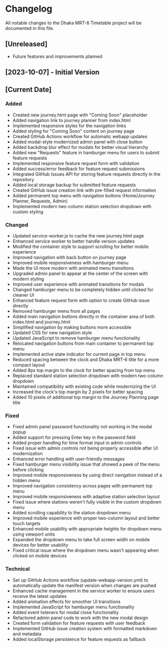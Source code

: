 # Changelog

All notable changes to the Dhaka MRT-6 Timetable project will be documented in this file.

## [Unreleased]
- Future features and improvements planned

## [2023-10-07] - Initial Version

## [Current Date]

### Added
- Created new journey.html page with "Coming Soon" placeholder
- Added navigation link to journey planner from index.html
- Implemented responsive styles for the navigation links
- Added styling for "Coming Soon" content on journey page
- Created GitHub Actions workflow for automatic webapp updates
- Added modal-style modernized admin panel with close button
- Added backdrop blur effect for modals for better visual hierarchy
- Added new "Requests" feature in hamburger menu for users to submit feature requests
- Implemented responsive feature request form with validation
- Added success/error feedback for feature request submissions
- Integrated GitHub Issues API for storing feature requests directly in the repository
- Added local storage backup for submitted feature requests
- Created GitHub issue creation link with pre-filled request information
- Added permanent top menu with navigation buttons (Home/Journey Planner, Requests, Admin)
- Implemented modern two-column station selection dropdown with custom styling

### Changed
- Updated service-worker.js to cache the new journey.html page
- Enhanced service worker to better handle version updates
- Modified the container style to support scrolling for better mobile experience
- Improved navigation with back button on journey page
- Improved mobile responsiveness with hamburger menu
- Made the UI more modern with animated menu transitions
- Upgraded admin panel to appear at the center of the screen with modern styling
- Improved user experience with animated transitions for modals
- Changed hamburger menu to be completely hidden until clicked for cleaner UI
- Enhanced feature request form with option to create GitHub issue directly
- Removed hamburger menu from all pages
- Added main navigation buttons directly in the container area of both index.html and journey.html
- Simplified navigation by making buttons more accessible
- Updated CSS for new navigation style
- Updated JavaScript to remove hamburger menu functionality
- Relocated navigation buttons from main container to permanent top menu
- Implemented active state indicator for current page in top menu
- Reduced spacing between the clock and Dhaka MRT-6 title for a more compact layout
- Added 8px top margin to the clock for better spacing from top menu
- Replaced standard station selection dropdown with modern two-column dropdown
- Maintained compatibility with existing code while modernizing the UI
- Increased the clock's top margin by 2 pixels for better spacing
- Added 10 pixels of additional top margin to the Journey Planning page title

### Fixed
- Fixed admin panel password functionality not working in the modal popup
- Added support for pressing Enter key in the password field
- Added proper handling for time format input in admin controls
- Fixed issue with admin controls not being properly accessible after UI modernization
- Enhanced error handling with user-friendly messages
- Fixed hamburger menu visibility issue that showed a peek of the menu before clicking
- Improved mobile responsiveness by using direct navigation instead of a hidden menu
- Improved navigation consistency across pages with permanent top menu
- Improved mobile responsiveness with adaptive station selection layout
- Fixed issue where stations weren't fully visible in the custom dropdown menu
- Added scrolling capability to the station dropdown menu
- Improved mobile experience with proper two-column layout and better touch targets
- Enhanced mobile usability with appropriate heights for dropdown menu using viewport units
- Expanded the dropdown menu to take full screen width on mobile devices for better usability
- Fixed critical issue where the dropdown menu wasn't appearing when clicked on mobile devices

### Technical
- Set up GitHub Actions workflow (update-webapp-version.yml) to automatically update the manifest version when changes are pushed
- Enhanced cache management in the service worker to ensure users receive the latest updates
- Added animation effects for smoother UI transitions
- Implemented JavaScript for hamburger menu functionality
- Added event listeners for modal close functionality
- Refactored admin panel code to work with the new modal design
- Created form validation for feature requests with user feedback
- Implemented GitHub issue creation system with formatted markdown and metadata
- Added localStorage persistence for feature requests as fallback